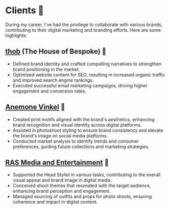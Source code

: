 # Clients 💼

During my career, I've had the privilege to collaborate with various brands, contributing to their digital marketing and branding efforts. Here are some highlights:

## [thob](https://thob.studio/) (The House of Bespoke) 👔
- Defined brand identity and crafted compelling narratives to strengthen brand positioning in the market.
- Optimized website content for SEO, resulting in increased organic traffic and improved search engine rankings.
- Executed successful email marketing campaigns, driving higher engagement and conversion rates.

## [Anemone Vinkel](https://anemonevinkel.com/) 🌸
- Created print motifs aligned with the brand's aesthetics, enhancing brand recognition and visual identity across digital platforms.
- Assisted in photoshoot styling to ensure brand consistency and elevate the brand's image on social media platforms.
- Conducted market analysis to identify trends and consumer preferences, guiding future collections and marketing strategies.

## [RAS Media and Entertainment](https://rasmedia.in/) 👠
- Supported the Head Stylist in various tasks, contributing to the overall visual appeal and brand image in digital media.
- Conceived shoot themes that resonated with the target audience, enhancing brand perception and engagement.
- Managed sourcing of outfits and props for photo shoots, ensuring coherence and impact in digital content.
